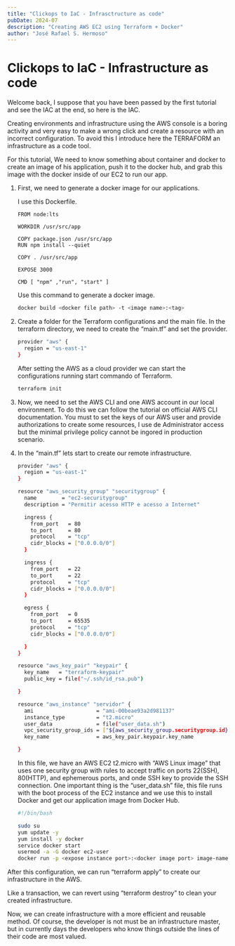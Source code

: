 ```yaml
---
title: "Clickops to IaC - Infrasctructure as code"
pubDate: 2024-07
description: "Creating AWS EC2 using Terraform + Docker"
author: "José Rafael S. Hermoso"
---
```


# Clickops to IaC - Infrastructure as code

Welcome back, I suppose that you have been passed by the first tutorial and see the IAC at the end, so here is the IAC.

Creating environments and infrastructure using the AWS console is a boring activity and very easy to make a wrong click and create a resource with an incorrect configuration. To avoid this I introduce here the TERRAFORM an infrastructure as a code tool.

For this tutorial, We need to know something about container and docker to create an image of his application, push it to the docker hub, and grab this image with the docker inside of our EC2 to run our app.

1. First, we need to generate a docker image for our applications.

   I use this Dockerfile.

   ```docker
   FROM node:lts

   WORKDIR /usr/src/app

   COPY package.json /usr/src/app
   RUN npm install --quiet

   COPY . /usr/src/app

   EXPOSE 3000

   CMD [ "npm" ,"run", "start" ]
   ```

   Use this command to generate a docker image.

   ```bash
   docker build <docker file path> -t <image name>:<tag>
   ```

2. Create a folder for the Terraform configurations and the main file. In the terraform directory, we need to create the “main.tf” and set the provider.

   ```bash
   provider "aws" {
     region = "us-east-1"
   }
   ```

   After setting the AWS as a cloud provider we can start the configurations running start commando of Terraform.

   ```bash
   terraform init
   ```

3. Now, we need to set the AWS CLI and one AWS account in our local environment. To do this we can follow the tutorial on official AWS CLI documentation. You must to set the keys of our AWS user and provide authorizations to create some resources, I use de Administrator access but the minimal privilege policy cannot be ingored in production scenario.

4. In the “main.tf” lets start to create our remote infrastructure.

   ```bash
   provider "aws" {
     region = "us-east-1"
   }

   resource "aws_security_group" "securitygroup" {
     name        = "ec2-securitygroup"
     description = "Permitir acesso HTTP e acesso a Internet"

     ingress {
       from_port   = 80
       to_port     = 80
       protocol    = "tcp"
       cidr_blocks = ["0.0.0.0/0"]
     }

     ingress {
       from_port   = 22
       to_port     = 22
       protocol    = "tcp"
       cidr_blocks = ["0.0.0.0/0"]
     }

     egress {
       from_port   = 0
       to_port     = 65535
       protocol    = "tcp"
       cidr_blocks = ["0.0.0.0/0"]

     }
   }

   resource "aws_key_pair" "keypair" {
     key_name   = "terraform-keypair"
     public_key = file("~/.ssh/id_rsa.pub")

   }

   resource "aws_instance" "servidor" {
     ami                    = "ami-00beae93a2d981137"
     instance_type          = "t2.micro"
     user_data              = file("user_data.sh")
     vpc_security_group_ids = ["${aws_security_group.securitygroup.id}"]
     key_name               = aws_key_pair.keypair.key_name

   }
   ```

   In this file, we have an AWS EC2 t2.micro with “AWS Linux image” that uses one security group with rules to accept traffic on ports 22(SSH), 80(HTTP), and ephemerous ports, and onde SSH key to provide the SSH connection. One important thing is the “user_data.sh” file, this file runs with the boot process of the EC2 instance and we use this to install Docker and get our application image from Docker Hub.

   ```bash
   #!/bin/bash

   sudo su
   yum update -y
   yum install -y docker
   service docker start
   usermod -a -G docker ec2-user
   docker run -p <expose instance port>:<docker image port> image-name
   ```

After this configuration, we can run “terraform apply” to create our infrastructure in the AWS.

Like a transaction, we can revert using “terraform destroy” to clean your created infrastructure.

Now, we can create infrastructure with a more efficient and reusable method. Of course, the developer is not must be an infrastructure master, but in currently days the developers who know things outside the lines of their code are most valued.
